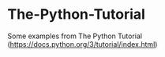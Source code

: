 # The-Python-Tutorial
Some examples from The Python Tutorial (https://docs.python.org/3/tutorial/index.html)
